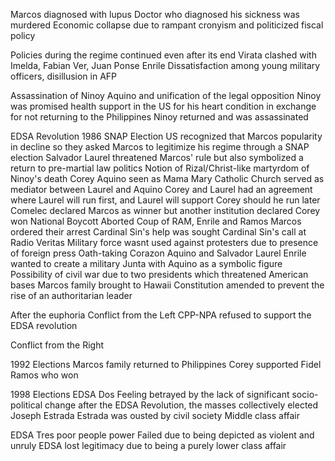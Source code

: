 Marcos diagnosed with lupus
Doctor who diagnosed his sickness was murdered
Economic collapse due to rampant cronyism and politicized fiscal policy

Policies during the regime continued even after its end
Virata clashed with Imelda, Fabian Ver, Juan Ponse Enrile
Dissatisfaction among young military officers, disillusion in AFP

Assassination of Ninoy Aquino and unification of the legal opposition
Ninoy was promised health support in the US for his heart condition in exchange for not returning to the Philippines
Ninoy returned and was assassinated

EDSA Revolution
1986 SNAP Election
US recognized that Marcos popularity in decline so they asked Marcos to legitimize his regime through a SNAP election
Salvador Laurel threatened Marcos' rule but also symbolized a return to pre-martial law politics
Notion of Rizal/Christ-like martyrdom of Ninoy's death
Corey Aquino seen as Mama Mary
Catholic Church served as mediator between Laurel and Aquino
Corey and Laurel had an agreement where Laurel will run first, and Laurel will support Corey should he run later
Comelec declared Marcos as winner but another institution declared Corey won
National Boycott
Aborted Coup of RAM, Enrile and Ramos
Marcos ordered their arrest
Cardinal Sin's help was sought
Cardinal Sin's call at Radio Veritas
Military force wasnt used against protesters due to presence of foreign press
Oath-taking Corazon Aquino and Salvador Laurel
Enrile wanted to create a military Junta with Aquino as a symbolic figure
Possibility of civil war due to two presidents which threatened American bases
Marcos family brought to Hawaii
Constitution amended to prevent the rise of an authoritarian leader

After the euphoria
Conflict from the Left
CPP-NPA refused to support the EDSA revolution

Conflict from the Right

1992 Elections
Marcos family returned to Philippines
Corey supported Fidel Ramos who won

1998 Elections
EDSA Dos
Feeling betrayed by the lack of significant socio-political change after the EDSA Revolution, the masses collectively elected Joseph Estrada
Estrada was ousted by civil society
Middle class affair

EDSA Tres poor people power
Failed due to being depicted as violent and unruly
EDSA lost legitimacy due to being a purely lower class affair